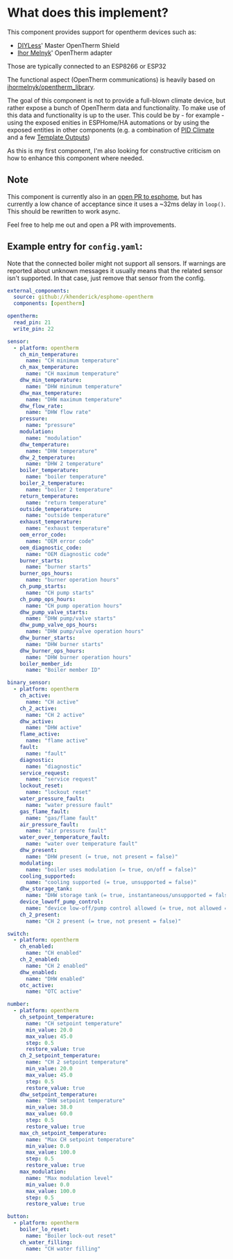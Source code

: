 # What does this implement?

This component provides support for opentherm devices such as:
* [DIYLess](https://diyless.com/)' Master OpenTherm Shield
* [Ihor Melnyk](http://ihormelnyk.com/opentherm_adapter)' OpenTherm adapter

Those are typically connected to an ESP8266 or ESP32

The functional aspect (OpenTherm communications) is heavily based on [ihormelnyk/opentherm_library](https://github.com/ihormelnyk/opentherm_library).

The goal of this component is not to provide a full-blown climate device, but rather expose a
bunch of OpenTherm data and functionality. To make use of this data and functionality is up to the user. 
This could be by - for example - using the exposed enities in ESPHome/HA automations or by using the 
exposed entities in other components (e.g. a combination of [PID Climate](https://esphome.io/components/climate/pid.html)
and a few [Template Outputs](https://esphome.io/components/output/template.html))

As this is my first component, I'm also looking for constructive criticism on how to enhance this
component where needed.

## Note

This component is currently also in an [open PR to esphome](https://github.com/esphome/esphome/pull/3921),
but has currently a low chance of acceptance since it uses a ~32ms delay in `loop()`. This should be
rewritten to work async.

Feel free to help me out and open a PR with improvements.

## Example entry for `config.yaml`:

Note that the connected boiler might not support all sensors. If warnings are reported about unknown messages
it usually means that the related sensor isn't supported. In that case, just remove that sensor from the config.

```yaml
external_components:
  source: github://khenderick/esphome-opentherm
  components: [opentherm]

opentherm:
  read_pin: 21
  write_pin: 22

sensor:
  - platform: opentherm
    ch_min_temperature:
      name: "CH minimum temperature"
    ch_max_temperature:
      name: "CH maximum temperature"
    dhw_min_temperature:
      name: "DHW minimum temperature"
    dhw_max_temperature:
      name: "DHW maximum temperature"
    dhw_flow_rate:
      name: "DHW flow rate"
    pressure:
      name: "pressure"
    modulation:
      name: "modulation"
    dhw_temperature:
      name: "DHW temperature"
    dhw_2_temperature:
      name: "DHW 2 temperature"
    boiler_temperature:
      name: "boiler temperature"
    boiler_2_temperature:
      name: "boiler 2 temperature"
    return_temperature:
      name: "return temperature"
    outside_temperature:
      name: "outside temperature"
    exhaust_temperature:
      name: "exhaust temperature"
    oem_error_code:
      name: "OEM error code"
    oem_diagnostic_code:
      name: "OEM diagnostic code"
    burner_starts:
      name: "burner starts"
    burner_ops_hours:
      name: "burner operation hours"
    ch_pump_starts:
      name: "CH pump starts"
    ch_pump_ops_hours:
      name: "CH pump operation hours"
    dhw_pump_valve_starts:
      name: "DHW pump/valve starts"
    dhw_pump_valve_ops_hours:
      name: "DHW pump/valve operation hours"
    dhw_burner_starts:
      name: "DHW burner starts"
    dhw_burner_ops_hours:
      name: "DHW burner operation hours"
    boiler_member_id:
      name: "Boiler member ID"

binary_sensor:
  - platform: opentherm
    ch_active:
      name: "CH active"
    ch_2_active:
      name: "CH 2 active"
    dhw_active:
      name: "DHW active"
    flame_active:
      name: "flame active"
    fault:
      name: "fault"
    diagnostic:
      name: "diagnostic"
    service_request:
      name: "service request"
    lockout_reset:
      name: "lockout reset"
    water_pressure_fault:
      name: "water pressure fault"
    gas_flame_fault:
      name: "gas/flame fault"
    air_pressure_fault:
      name: "air pressure fault"
    water_over_temperature_fault:
      name: "water over temperature fault"
    dhw_present:
      name: "DHW present (= true, not present = false)"
    modulating:
      name: "boiler uses modulation (= true, on/off = false)"
    cooling_supported:
      name: "cooling supported (= true, unsupported = false)"
    dhw_storage_tank:
      name: "DHW storage tank (= true, instantaneous/unsupported = false)"
    device_lowoff_pump_control:
      name: "device low-off/pump control allowed (= true, not allowed = false)"
    ch_2_present:
      name: "CH 2 present (= true, not present = false)"

switch:
  - platform: opentherm
    ch_enabled:
      name: "CH enabled"
    ch_2_enabled:
      name: "CH 2 enabled"
    dhw_enabled:
      name: "DHW enabled"
    otc_active:
      name: "OTC active"

number:
  - platform: opentherm
    ch_setpoint_temperature:
      name: "CH setpoint temperature"
      min_value: 20.0
      max_value: 45.0
      step: 0.5
      restore_value: true
    ch_2_setpoint_temperature:
      name: "CH 2 setpoint temperature"
      min_value: 20.0
      max_value: 45.0
      step: 0.5
      restore_value: true
    dhw_setpoint_temperature:
      name: "DHW setpoint temperature"
      min_value: 38.0
      max_value: 60.0
      step: 0.5
      restore_value: true
    max_ch_setpoint_temperature:
      name: "Max CH setpoint temperature"
      min_value: 0.0
      max_value: 100.0
      step: 0.5
      restore_value: true
    max_modulation:
      name: "Max modulation level"
      min_value: 0.0
      max_value: 100.0
      step: 0.5
      restore_value: true

button:
  - platform: opentherm
    boiler_lo_reset:
      name: "Boiler lock-out reset"
    ch_water_filling:
      name: "CH water filling"
```
